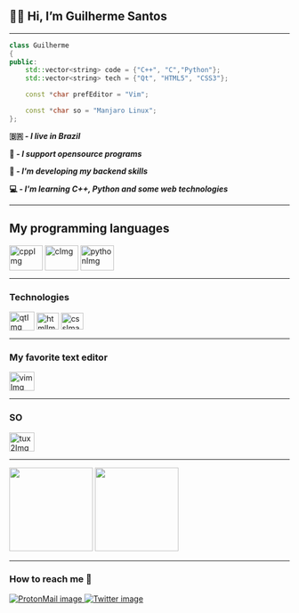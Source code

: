 <h2><b>👋🏽 Hi, I’m Guilherme Santos</b></h2>

---
```c++
class Guilherme
{
public:
    std::vector<string> code = {"C++", "C","Python"};
    std::vector<string> tech = {"Qt", "HTML5", "CSS3"};

    const *char prefEditor = "Vim";

    const *char so = "Manjaro Linux";
};

```

<b>
<p> 🇧🇷 <i>- I live in Brazil</p>
<p></i>📖<i> - I support opensource programs</p>
<p></i>🦾<i> - I'm developing my backend skills </p>
<p></i>💻<i> - I'm learning C++, Python and some web technologies</i></p>
</b>

---
<h2><b>My programming languages</b></h2>

<div>
    <img src="https://cdn.jsdelivr.net/gh/devicons/devicon/icons/cplusplus/cplusplus-plain.svg" alt="cppImg" align="center" height="45" width="60">
    <img src="https://cdn.jsdelivr.net/gh/devicons/devicon/icons/c/c-plain.svg" alt="cImg" align="center" height="45" width="60">
    <img src="https://cdn.jsdelivr.net/gh/devicons/devicon/icons/python/python-original.svg" alt="pythonImg" align="center" height="45" width="60">
          
</div>
<p>

</p>

---
<h3><b>Technologies</b></h3>

<div>
    <img src="https://cdn.jsdelivr.net/gh/devicons/devicon/icons/qt/qt-original.svg" alt="qtImg" align="center" height="34" width="45">
    <img src="https://cdn.jsdelivr.net/gh/devicons/devicon/icons/html5/html5-plain.svg" alt="htmlImage" align="center" height="30" width="40">
    <img src="https://cdn.jsdelivr.net/gh/devicons/devicon/icons/css3/css3-plain.svg" alt="cssImage" align="center" height="30" width="40">
</div>

 
---    
<h3><b>My favorite text editor</b></h3>

<div>
    <img src="https://cdn.jsdelivr.net/gh/devicons/devicon/icons/vim/vim-original.svg" alt="vimImg" align="center" height="34" width="45">
</div>

---

<h3><b>SO</b></h3>

<div>
    <img src="https://cdn.jsdelivr.net/gh/devicons/devicon/icons/linux/linux-original.svg" alt="tux2Img" align="center" height="34" width="45">
</div>
 

---
<div>
    <img height="150em" src="https://github-readme-stats.vercel.app/api?username=GuilhermeSantos99&show_icons=true&theme=dark&border_radius=25&hide_border=true&locale=en&title_color=70eb8bff">
    <img height="150em" src="https://github-readme-stats.vercel.app/api/top-langs/?username=GuilhermeSantos99&layout=compact&theme=dark&border_radius=25&hide_border=true&locale=en&title_color=70eb8bff&hide=Makefile">
</div>

---

<h3><b>How to reach me 📮</b></h3>

<div>
    <a href="malite:guilherme.ssilva@protonmail.com">
        <img src="https://img.shields.io/badge/ProtonMail-8B89CC?style=for-the-badge&logo=protonmail&logoColor=white" alt="ProtonMail image">
    </a>
    <a href="https://twitter.com/Guilher_me99">
        <img src="https://img.shields.io/badge/Twitter-1DA1F2?style=for-the-badge&logo=twitter&logoColor=white" alt="Twitter image">
    </a>
</div>